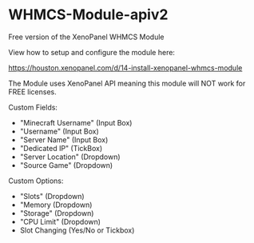 # WHMCS-Module-apiv2

Free version of the XenoPanel WHMCS Module

View how to setup and configure the module here:

https://houston.xenopanel.com/d/14-install-xenopanel-whmcs-module

The Module uses XenoPanel API meaning this module will NOT work for FREE licenses.

Custom Fields:

- "Minecraft Username" (Input Box)
- "Username" (Input Box)
- "Server Name" (Input Box)
- "Dedicated IP" (TickBox)
- "Server Location" (Dropdown)
- "Source Game" (Dropdown)

Custom Options:

- "Slots" (Dropdown)
- "Memory (Dropdown)
- "Storage" (Dropdown)
- "CPU Limit" (Dropdown)
- Slot Changing (Yes/No or Tickbox)
